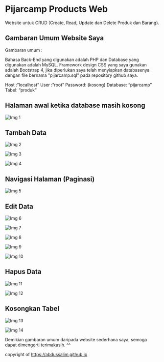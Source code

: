 # Pijarcamp Products Web
Website untuk CRUD (Create, Read, Update dan Delete Produk dan Barang).

## Gambaran Umum Website Saya

Gambaran umum :

Bahasa Back-End yang digunakan adalah PHP dan Database yang digunakan adalah MySQL. Framework design CSS yang saya gunakan adalah Bootstrap 4, jika diperlukan saya telah menyiapkan databasenya dengan file bernama "pijarcamp.sql" pada repository github saya.

Host :”localhost”
User :”root”
Password: (kosong)
Database: “pijarcamp”
Tabel: “produk”

## Halaman awal ketika database masih kosong

![Img 1](images/1-awal-1.png)

## Tambah Data

![Img 2](images/2-tambah-1.png)

![Img 3](images/2-tambah-2.png)

![Img 4](images/2-tambah-3.png)

## Navigasi Halaman (Paginasi)

![Img 5](images/3-paginasi-1.png)

## Edit Data

![Img 6](images/4-edit-1.png)

![Img 7](images/4-edit-2.png)

![Img 8](images/4-edit-3.png)

![Img 9](images/4-edit-4.png)

![Img 10](images/4-edit-5.png)

## Hapus Data

![Img 11](images/5-hapus-1.png)

![Img 12](images/5-hapus-2.png)

## Kosongkan Tabel

![Img 13](images/6-kosong-1.png)

![Img 14](images/6-kosong-2.png)

Demikian gambaran umum daripada website sederhana saya, semoga dapat dimengerti terimakasih. ^^


copyright of https://abdussalim.github.io
